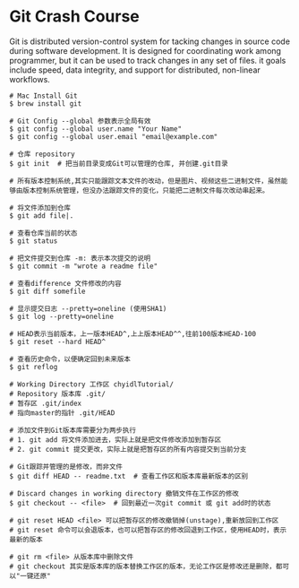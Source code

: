 Git Crash Course
================

Git is distributed version-control system for tacking changes in source code during software development. It is designed for coordinating work among programmer, but it can be used to track changes in any set of files. it goals include speed, data integrity, and support for distributed, non-linear workflows.

```
# Mac Install Git 
$ brew install git 

# Git Config --global 参数表示全局有效
$ git config --global user.name "Your Name"
$ git config --global user.email "email@example.com"

# 仓库 repository 
$ git init  # 把当前目录变成Git可以管理的仓库, 并创建.git目录

# 所有版本控制系统,其实只能跟踪文本文件的改动，但是图片、视频这些二进制文件，虽然能够由版本控制系统管理，但没办法跟踪文件的变化，只能把二进制文件每次改动串起来。

# 将文件添加到仓库
$ git add file|. 

# 查看仓库当前的状态
$ git status 

# 把文件提交到仓库 -m: 表示本次提交的说明
$ git commit -m "wrote a readme file"

# 查看difference 文件修改的内容
$ git diff somefile

# 显示提交日志 --pretty=oneline (使用SHA1)
$ git log --pretty=oneline 

# HEAD表示当前版本，上一版本HEAD^,上上版本HEAD^^,往前100版本HEAD-100
$ git reset --hard HEAD^  

# 查看历史命令，以便确定回到未来版本
$ git reflog 

# Working Directory 工作区 chyidlTutorial/  
# Repository 版本库 .git/ 
# 暂存区 .git/index 
# 指向master的指针 .git/HEAD  

# 添加文件到Git版本库需要分为两步执行
# 1. git add 将文件添加进去，实际上就是把文件修改添加到暂存区
# 2. git commit 提交更改，实际上就是把暂存区的所有内容提交到当前分支 

# Git跟踪并管理的是修改，而非文件 
$ git diff HEAD -- readme.txt  # 查看工作区和版本库最新版本的区别

# Discard changes in working directory 撤销文件在工作区的修改
$ git checkout -- <file>  # 回到最近一次git commit 或 git add时的状态 

# git reset HEAD <file> 可以把暂存区的修改撤销掉(unstage),重新放回到工作区 
# git reset 命令可以会退版本，也可以把暂存区的修改回退到工作区，使用HEAD时，表示最新的版本 

# git rm <file> 从版本库中删除文件 
# git checkout 其实是版本库的版本替换工作区的版本，无论工作区是修改还是删除，都可以"一键还原"


```
